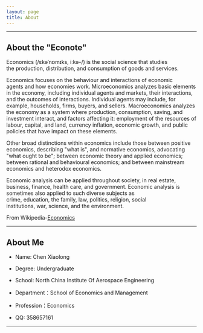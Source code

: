 ```yaml
---
layout: page
title: About
---
```

<hr>

## About the "Econote"

Economics (/ɛkəˈnɒmɪks, iːkə-/) is the social science that studies the production, distribution, and consumption of goods and services.

Economics focuses on the behaviour and interactions of economic agents and how economies work. Microeconomics analyzes basic elements in the economy, including individual agents and markets, their interactions, and the outcomes of interactions. Individual agents may include, for example, households, firms, buyers, and sellers. Macroeconomics analyzes the economy as a system where production, consumption, saving, and investment interact, and factors affecting it: employment of the resources of labour, capital, and land, currency inflation, economic growth, and public policies that have impact on these elements.

Other broad distinctions within economics include those between positive economics, describing "what is", and normative economics, advocating "what ought to be"; between economic theory and applied economics; between rational and behavioural economics; and between mainstream economics and heterodox economics.

Economic analysis can be applied throughout society, in real estate, business, finance, health care, and government. Economic analysis is sometimes also applied to such diverse subjects as crime, education, the family, law, politics, religion, social institutions, war, science, and the environment.

From Wikipedia-[Economics](https://en.m.wikipedia.org/wiki/Economics)

<hr>

## About Me

- Name: Chen Xiaolong

- Degree: Undergraduate

- School: North China Institute Of Aerospace Engineering

- Department：School of Economics and Management

- Profession：Economics

- QQ: 358657161

<hr>

